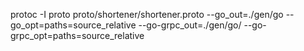 protoc -I proto proto/shortener/shortener.proto --go_out=./gen/go --go_opt=paths=source_relative --go-grpc_out=./gen/go/ --go-grpc_opt=paths=source_relative